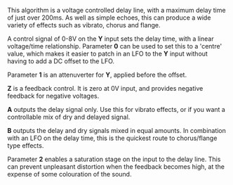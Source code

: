 
This algorithm is a voltage controlled delay line, with a maximum
delay time of just over 200ms. As well as simple echoes, this can
produce a wide variety of effects such as vibrato, chorus and flange.

A control signal of 0-8V on the **Y** input sets the delay time, with a
linear voltage/time relationship. Parameter **0** can be used to set this to a 'centre' value, 
which makes it easier to patch in an LFO to the **Y**
input without having to add a DC offset to the LFO.

Parameter **1** is an attenuverter for **Y**, applied before the offset.

**Z** is a feedback control. It is zero at 0V input, and provides negative
feedback for negative voltages.

**A** outputs the delay signal only. Use this for vibrato effects, or if you want a controllable mix of dry and delayed signal.

**B** outputs the delay and dry signals mixed in equal amounts. In combination with an LFO on the delay time, this is the
quickest route to chorus/flange type effects.

Parameter **2** enables a saturation stage on the input to the delay line. This can prevent unpleasant distortion when the
feedback becomes high, at the expense of some colouration of the sound.
